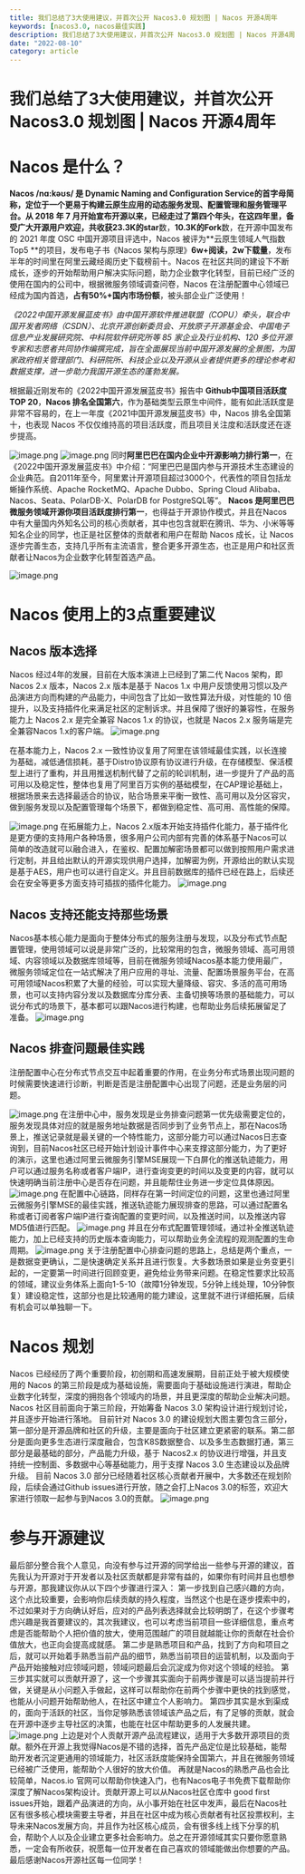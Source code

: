```yaml
---
title: 我们总结了3大使用建议，并首次公开 Nacos3.0 规划图 | Nacos 开源4周年
keywords: [nacos3.0, nacos最佳实践]
description: 我们总结了3大使用建议，并首次公开 Nacos3.0 规划图 | Nacos 开源4周年
date: "2022-08-10"
category: article
---
```


# 我们总结了3大使用建议，并首次公开 Nacos3.0 规划图 | Nacos 开源4周年
# Nacos 是什么？
**Nacos **/nɑ:kəʊs/ 是 Dynamic **Na**ming and **Co**nfiguration **S**ervice的首字母简称，定位于一个更易于构建云原生应用的动态服务发现、配置管理和服务管理平台。从 2018 年 7 月开始宣布开源以来，已经走过了第四个年头，在这四年里，备受广大开源用户欢迎，共收获**23.3K的star**数，**10.3K的Fork**数，在开源中国发布的 2021 年度 OSC 中国开源项目评选中，Nacos 被评为**云原生领域人气指数 Top5 **的项目，发布电子书《Nacos 架构与原理》**6w+阅读，2w下载量**，发布半年的时间里在阿里云藏经阁历史下载榜前十。Nacos 在社区共同的建设下不断成长，逐步的开始帮助用户解决实际问题，助力企业数字化转型，目前已经广泛的使用在国内的公司中，根据微服务领域调查问卷，Nacos 在注册配置中心领域已经成为国内首选，**占有50%+国内市场份额**，被头部企业广泛使用！

_《2022中国开源发展蓝皮书》由中国开源软件推进联盟（COPU）牵头，联合中国开发者网络（CSDN）、北京开源创新委员会、开放原子开源基金会、中国电子信息产业发展研究院、中科院软件研究所等 85 家企业及行业机构、120 多位开源专家和志愿者共同协作编撰完成，旨在全面展现当前中国开源发展的全景图，为国家政府相关管理部门、科研院所、科技企业以及开源从业者提供更多的理论参考和数据支撑，进一步助力我国开源生态的蓬勃发展。_

根据最近刚发布的《2022中国开源发展蓝皮书》报告中 **Github中国项目活跃度TOP 20**，**Nacos 排名全国第六**，作为基础类型云原生中间件，能有如此活跃度是非常不容易的，在上一年度《2021中国开源发展蓝皮书》中，Nacos 排名全国第十，也表现 Nacos 不仅仅维持高的项目活跃度，而且项目关注度和活跃度还在逐步提高。

![image.png](https://cdn.nlark.com/yuque/0/2022/png/1841635/1660128326734-77c2a094-ec94-4af1-a75b-a0a53fdc6ec4.png#clientId=ueb02e93b-f556-4&crop=0&crop=0&crop=1&crop=1&from=paste&height=535&id=u47f643c7&margin=%5Bobject%20Object%5D&name=image.png&originHeight=1178&originWidth=1518&originalType=binary&ratio=1&rotation=0&showTitle=false&size=236968&status=done&style=none&taskId=u4d6df18d-be84-4d38-93f2-2a962f874c9&title=&width=689.999985044653)
![image.png](https://cdn.nlark.com/yuque/0/2022/png/1841635/1660128326737-122b53b1-ccb8-44f2-b065-30f17f8ef7d3.png#clientId=ueb02e93b-f556-4&crop=0&crop=0&crop=1&crop=1&from=paste&height=300&id=ueacbdce0&margin=%5Bobject%20Object%5D&name=image.png&originHeight=660&originWidth=1506&originalType=binary&ratio=1&rotation=0&showTitle=false&size=137871&status=done&style=none&taskId=u7d71e0c9-9383-4cbf-961a-10e20121db0&title=&width=684.5454397083317)
同时**阿里巴巴在国内企业中开源影响力排行第一**，在《2022中国开源发展蓝皮书》中介绍：“阿里巴巴是国内参与开源技术生态建设的企业典范。自2011年至今，阿里累计开源项目超过3000个，代表性的项目包括龙蜥操作系统、Apache RocketMQ、Apache Dubbo、Spring Cloud Alibaba、 Nacos、Seata、PolarDB-X、PolarDB for PostgreSQL等”。
**Nacos 是阿里巴巴微服务领域开源你项目活跃度排行第一**，也得益于开源协作模式，并且在Nacos中有大量国内外知名公司的核心贡献者，其中也包含就职在腾讯、华为、小米等等知名企业的同学，也正是社区整体的贡献者和用户在帮助 Nacos 成长，让 Nacos 逐步完善生态，支持几乎所有主流语言，整合更多开源生态，也正是用户和社区贡献者让Nacos为企业数字化转型首选产品。

![image.png](https://cdn.nlark.com/yuque/0/2022/png/1841635/1660128326897-7ed32372-ee24-49b3-9d04-0dc212286f15.png#clientId=ueb02e93b-f556-4&crop=0&crop=0&crop=1&crop=1&from=paste&height=502&id=ubd55857f&margin=%5Bobject%20Object%5D&name=image.png&originHeight=1104&originWidth=2408&originalType=binary&ratio=1&rotation=0&showTitle=false&size=1103472&status=done&style=none&taskId=u311192a3-cae9-43e6-825c-b7e317f32f8&title=&width=1094.5454308218211)

# Nacos 使用上的3点重要建议
## Nacos 版本选择
Nacos 经过4年的发展，目前在大版本演进上已经到了第二代 Nacos 架构，即 Nacos 2.x 版本，Nacos 2.x 版本是基于 Nacos 1.x 中用户反馈使用习惯以及产品演进方向而构建的产品能力，中间包含了比如一致性算法升级，对性能的 10 倍提升，以及支持插件化来满足社区的定制诉求。并且保障了很好的兼容性，在服务能力上 Nacos 2.x 是完全兼容 Nacos 1.x 的协议，也就是 Nacos 2.x 服务端是完全兼容Nacos 1.x的客户端。
![image.png](https://cdn.nlark.com/yuque/0/2022/png/1841635/1660128326915-21ee9085-b47d-4126-a9e6-2b29642d3040.png#clientId=ueb02e93b-f556-4&crop=0&crop=0&crop=1&crop=1&from=paste&height=685&id=u1b918043&margin=%5Bobject%20Object%5D&name=image.png&originHeight=1506&originWidth=3510&originalType=binary&ratio=1&rotation=0&showTitle=false&size=653185&status=done&style=none&taskId=u3d05de1e-ca37-460e-b2c3-493ce845509&title=&width=1595.4545108740003)

在基本能力上，Nacos 2.x 一致性协议复用了阿里在该领域最佳实践，以长连接为基础，减低通信损耗，基于Distro协议原有协议进行升级，在存储模型、保活模型上进行了重构，并且用推送机制代替了之前的轮训机制，进一步提升了产品的高可用以及稳定性，整体也复用了阿里百万实例的基础模型，在CAP理论基础上，根据场景来去选择最适合的协议，贴合场景来平衡一致性、高可用以及分区容灾，做到服务发现以及配置管理每个场景下，都做到稳定性、高可用、高性能的保障。

![image.png](https://cdn.nlark.com/yuque/0/2022/png/1841635/1660128326737-0bcc637d-fb28-4d50-831d-0efe3bf2baa5.png#clientId=ueb02e93b-f556-4&crop=0&crop=0&crop=1&crop=1&from=paste&height=702&id=uc4858e76&margin=%5Bobject%20Object%5D&name=image.png&originHeight=1544&originWidth=3414&originalType=binary&ratio=1&rotation=0&showTitle=false&size=1949611&status=done&style=none&taskId=u417b5c89-ea5d-4a63-a81b-e1830bae1ae&title=&width=1551.8181481834292)
在拓展能力上，Nacos 2.x版本开始支持插件化能力，基于插件化是更方便的支持用户各种场景，很多用户公司内部有完善的体系基于Nacos可以简单的改造就可以融合进入，在鉴权、配置加解密场景都可以做到按照用户需求进行定制，并且给出默认的开源实现供用户选择，加解密为例，开源给出的默认实现是基于AES，用户也可以进行自定义。并且目前数据库的插件已经在路上，后续还会在安全等更多方面支持可插拔的插件化能力。
![image.png](https://cdn.nlark.com/yuque/0/2022/png/1841635/1660128329396-ed838e7b-23b3-4641-8d83-339621f3e7f6.png#clientId=ueb02e93b-f556-4&crop=0&crop=0&crop=1&crop=1&from=paste&height=725&id=u49cc077c&margin=%5Bobject%20Object%5D&name=image.png&originHeight=1594&originWidth=3516&originalType=binary&ratio=1&rotation=0&showTitle=false&size=765234&status=done&style=none&taskId=uebe8a7d1-a137-49e9-a2c1-b43d15e84d1&title=&width=1598.181783542161)
## Nacos 支持还能支持那些场景
Nacos基本核心能力是面向于整体分布式的服务注册与发现，以及分布式节点配置管理，使用领域可以说是非常广泛的，比较常用的包含，微服务领域、高可用领域、内容领域以及数据库领域等，目前在微服务领域Nacos基本能力使用最广，微服务领域定位在一站式解决了用户应用的寻址、流量、配置场景服务平台，在高可用领域Nacos积累了大量的经验，可以实现大量降级、容灾、多活的高可用场景，也可以支持内容分发以及数据库分库分表、主备切换等场景的基础能力，可以说分布式的场景下，基本都可以跟Nacos进行构建，也帮助业务后续拓展留足了准备。
![image.png](https://cdn.nlark.com/yuque/0/2022/png/1841635/1660128329276-3018d13a-b48c-40c7-b849-91f8457b8150.png#clientId=ueb02e93b-f556-4&crop=0&crop=0&crop=1&crop=1&from=paste&height=635&id=ue5613a5e&margin=%5Bobject%20Object%5D&name=image.png&originHeight=1398&originWidth=3350&originalType=binary&ratio=1&rotation=0&showTitle=false&size=552128&status=done&style=none&taskId=u4e44c983-d5f2-46f0-b0c8-81aff9737c1&title=&width=1522.7272397230486)

## Nacos 排查问题最佳实践
注册配置中心在分布式节点交互中起着重要的作用，在业务分布式场景出现问题的时候需要快速进行诊断，判断是否是注册配置中心出现了问题，还是业务层的问题。

![image.png](https://cdn.nlark.com/yuque/0/2022/png/1841635/1660128330096-e0464b56-d248-4882-b6b0-7dfc97ef2d12.png#clientId=ueb02e93b-f556-4&crop=0&crop=0&crop=1&crop=1&from=paste&height=637&id=u044898a4&margin=%5Bobject%20Object%5D&name=image.png&originHeight=1402&originWidth=3288&originalType=binary&ratio=1&rotation=0&showTitle=false&size=586155&status=done&style=none&taskId=udfffd8de-9024-48b2-9632-d3892d254b3&title=&width=1494.545422152055)
在注册中心中，服务发现是业务排查问题第一优先级需要定位的，服务发现具体对应的就是服务地址数据是否同步到了业务节点上，那在Nacos场景上，推送记录就是最关键的一个特性能力，这部分能力可以通过Nacos日志查询到，目前Nacos社区已经开始计划设计事件中心来支撑这部分能力，为了更好的演示，这里也通过阿里云微服务引擎MSE展现一下白屏化的推送轨迹能力，用户可以通过服务名称或者客户端IP，进行查询变更的时间以及变更的内容，就可以快速明确当前注册中心是否存在问题，并且能帮住业务进一步定位具体原因。
![image.png](https://cdn.nlark.com/yuque/0/2022/png/1841635/1660128329802-c9b74139-1a26-4f5e-a87f-f7984eefd7dc.png#clientId=ueb02e93b-f556-4&crop=0&crop=0&crop=1&crop=1&from=paste&height=672&id=u2a11e04a&margin=%5Bobject%20Object%5D&name=image.png&originHeight=1478&originWidth=3444&originalType=binary&ratio=1&rotation=0&showTitle=false&size=1298759&status=done&style=none&taskId=uc0445f1b-5b12-4665-8ddb-3af553555a5&title=&width=1565.4545115242327)
在配置中心链路，同样存在第一时间定位的问题，这里也通过阿里云微服务引擎MSE的最佳实践，推送轨迹能力展现排查的思路，可以通过配置名称或者订阅者客户端IP进行查询配置的变更时间，以及推送时间，以及推送内容MD5值进行匹配。
![image.png](https://cdn.nlark.com/yuque/0/2022/png/1841635/1660128330232-5db3bdda-ff5d-4f33-81b8-f7380fda69f4.png#clientId=ueb02e93b-f556-4&crop=0&crop=0&crop=1&crop=1&from=paste&height=565&id=u66cb46ed&margin=%5Bobject%20Object%5D&name=image.png&originHeight=1244&originWidth=3442&originalType=binary&ratio=1&rotation=0&showTitle=false&size=898613&status=done&style=none&taskId=u238152f1-f7bb-4ff7-bd9c-6abf9fbf49d&title=&width=1564.5454206348459)
并且在分布式配置管理领域，通过补全推送轨迹能力，加上已经支持的历史版本查询能力，可以帮助业务全流程的观测配置的生命周期。
![image.png](https://cdn.nlark.com/yuque/0/2022/png/1841635/1660128330919-a9cd7ce7-71c6-4df5-b24d-e952787f31a8.png#clientId=ueb02e93b-f556-4&crop=0&crop=0&crop=1&crop=1&from=paste&height=148&id=ub13903d9&margin=%5Bobject%20Object%5D&name=image.png&originHeight=326&originWidth=3452&originalType=binary&ratio=1&rotation=0&showTitle=false&size=109098&status=done&style=none&taskId=ubf8f4f18-2f42-43bc-b309-8b3af2e9263&title=&width=1569.0908750817803)
关于注册配置中心排查问题的思路上，总结是两个重点，一是数据变更确认，二是快速确定关系并且进行恢复。大多数场景如果是业务变更引起的，一定要第一时间进行回顾变更，避免给业务带来问题。在稳定性要求比较高的领域，建议业务体系上面向1-5-10（故障1分钟发现，5分钟上线处理，10分钟恢复）建设稳定性，这部分也是比较通用的能力建设，这里就不进行详细拓展，后续有机会可以单独聊一下。
# Nacos 规划
Nacos 已经经历了两个重要阶段，初创期和高速发展期，目前正处于被大规模使用的 Nacos 的第三阶段是成为基础设施，需要面向于基础设施进行演进，帮助企业数字化转型，深度的拥抱各个领域内的场景，并且更深度的帮助企业解决问题。Nacos 社区目前面向于第三阶段，开始筹备 Nacos 3.0 架构设计进行规划讨论，并且逐步开始进行落地。
目前针对 Nacos 3.0 的建设规划大图主要包含三部分，第一部分是开源品牌和社区的升级，主要是面向于社区建立更紧密的联系。第二部分是面向更多生态进行深度融合，包含K8S数据整合、以及多生态数据打通，第三部分是最基础的部分，产品能力升级，基于 Nacos2.x 的协议进行增强，并且支持统一控制面、多数据中心等基础能力，用于支撑 Nacos 3.0 生态建设以及品牌升级。
目前 Nacos 3.0 部分已经随着社区核心贡献者开展中，大多数还在规划阶段，后续会通过Github issues进行开放，随之会打上Nacos 3.0的标签，欢迎大家进行领取一起参与到Nacos 3.0的贡献。
![image.png](https://cdn.nlark.com/yuque/0/2022/png/1841635/1660128331989-00a0bd06-65a9-45c9-9cbd-54f1c30a7f2b.png#clientId=ueb02e93b-f556-4&crop=0&crop=0&crop=1&crop=1&from=paste&height=713&id=ueaab6b3a&margin=%5Bobject%20Object%5D&name=image.png&originHeight=1568&originWidth=3260&originalType=binary&ratio=1&rotation=0&showTitle=false&size=541963&status=done&style=none&taskId=u8e3272fe-5488-46b2-8489-54c8fd9074a&title=&width=1481.8181497006383)
# 参与开源建议
最后部分整合我个人意见，向没有参与过开源的同学给出一些参与开源的建议，首先我认为开源对于开发者以及社区贡献都是非常有益的，如果你有时间并且也想参与开源，那我建议你从以下四个步骤进行深入：
第一步找到自己感兴趣的方向，这个点比较重要，会影响你后续贡献的持久程度，当然这个也是在逐步摸索中的，不过如果对于方向确认好后，应对的产品列表选择就会比较明朗了，在这个步骤考虑兴趣是我首要建议的，其次我建议，也可以考虑当前项目一些详细信息，重点考虑是否能帮助个人把价值的放大，使用范围越广的项目就越能让你的贡献在社会价值放大，也正向会提高成就感。
第二步是熟悉项目和产品，找到了方向和项目之后，就可以开始着手熟悉当前产品的细节，熟悉当前项目的运营机制，以及面向于产品开始接触对应领域问题，领域问题最后会沉淀成为你对这个领域的经验。
第三步其实就可以贡献开源了，这一个步骤其实面向于前两步骤是可以适当提前并行做，关键是从小问题入手做起，这样可以帮助你在前两个步骤中更快的找到感觉，也能从小问题开始帮助他人，在社区中建立个人影响力。
第四步其实是水到渠成的，面向于活跃的社区，当你足够熟悉该领域该产品之后，有了足够的贡献，就会在开源中逐步主导社区的决策，也能在社区中帮助更多的人发展共建。
![image.png](https://cdn.nlark.com/yuque/0/2022/png/1841635/1660128332043-0226d126-4ed8-4881-a36b-a9e3cffba02d.png#clientId=ueb02e93b-f556-4&crop=0&crop=0&crop=1&crop=1&from=paste&height=642&id=u502fa610&margin=%5Bobject%20Object%5D&name=image.png&originHeight=1412&originWidth=3312&originalType=binary&ratio=1&rotation=0&showTitle=false&size=588596&status=done&style=none&taskId=u2afc3cd2-dd40-4145-a6e4-cc1ec7289de&title=&width=1505.4545128246978)
上边是对个人贡献开源产品流程建议，适用于大多数开源项目的贡献。额外在开源上我觉得Nacos是不错的选择，首先产品定位是比较基础，能帮助开发者沉淀更通用的领域能力，社区活跃度能保持全国第六，并且在微服务领域已经被广泛使用，能帮助个人很好的放大价值。
再就是Nacos的熟悉产品也会比较简单，Nacos.io 官网可以帮助你快速入门，也有Nacos电子书免费下载帮助你深度了解Nacos架构设计。贡献开源上可以从Nacos社区仓库中 good first issues开始，跟着产品演进的方向，从小事开始在社区中发声，最后在Nacos社区有很多核心模块需要主导者，并且在社区中成为核心贡献者有社区投票权利，主导未来Nacos发展方向，并且作为社区核心成员，会有很多线上线下分享的机会，帮助个人以及企业建立更多社会影响力。总之在开源领域其实只要你愿意熟悉，一定会有所收获，祝愿每一位开发者在自己喜欢的领域能做出你想要的产品。最后感谢Nacos开源社区每一位同学！



